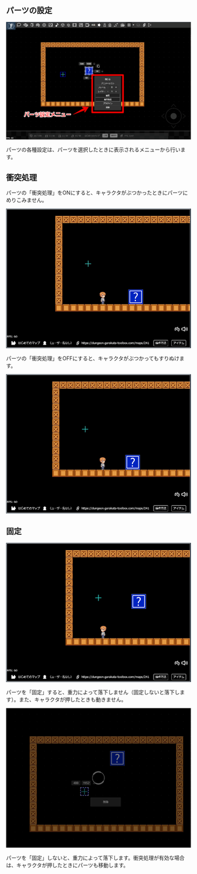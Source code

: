 ## パーツの設定
![パーツの設定](../images/parts-setting-menu.png)

パーツの各種設定は、パーツを選択したときに表示されるメニューから行います。

## 衝突処理

パーツの「衝突処理」をONにすると、キャラクタがぶつかったときにパーツにめりこみません。

![パーツの衝突処理ON](../images/colision.gif)

パーツの「衝突処理」をOFFにすると、キャラクタがぶつかってもすりぬけます。

![パーツの衝突処理OFF](../images/noncolision.gif)

## 固定

![パーツの固定ON](../images/pin.gif)

パーツを「固定」すると、重力によって落下しません（固定しないと落下します）。また、キャラクタが押したときも動きません。

![パーツの固定OFF](../images/nonpin.gif)

パーツを「固定」しないと、重力によって落下します。衝突処理が有効な場合は、キャラクタが押したときにパーツも移動します。

